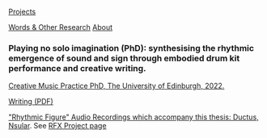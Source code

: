 <!-- NAV for all headers !-->
[Projects](https://paulabbott.net/index.html)
<!--[Future](https://paulabbott.net/future/)!-->
[Words & Other Research](https://paulabbott.net/wr)
[About](https://paulabbott.net/about/)
<!-- end nav! -->

### Playing no solo imagination (PhD): synthesising the rhythmic emergence of sound and sign through embodied drum kit performance and creative writing.

<div id="standard-text" markdown="1">

[Creative Music Practice PhD, The University of Edinburgh, 2022.](http://dx.doi.org/10.7488/era/2024)

[Writing (PDF)](https://era.ed.ac.uk/bitstream/handle/1842/38770/AbbottP_2022.pdf?sequence=1&isAllowed=y)  

["Rhythmic Figure" Audio Recordings which accompany this thesis: Ductus, Nsular](https://doi.org/10.7488/ds/3112). See [RFX Project page](https://paulabbott.net/projects/rfx-phd.html)



</div> <!-- end of body text !-->
